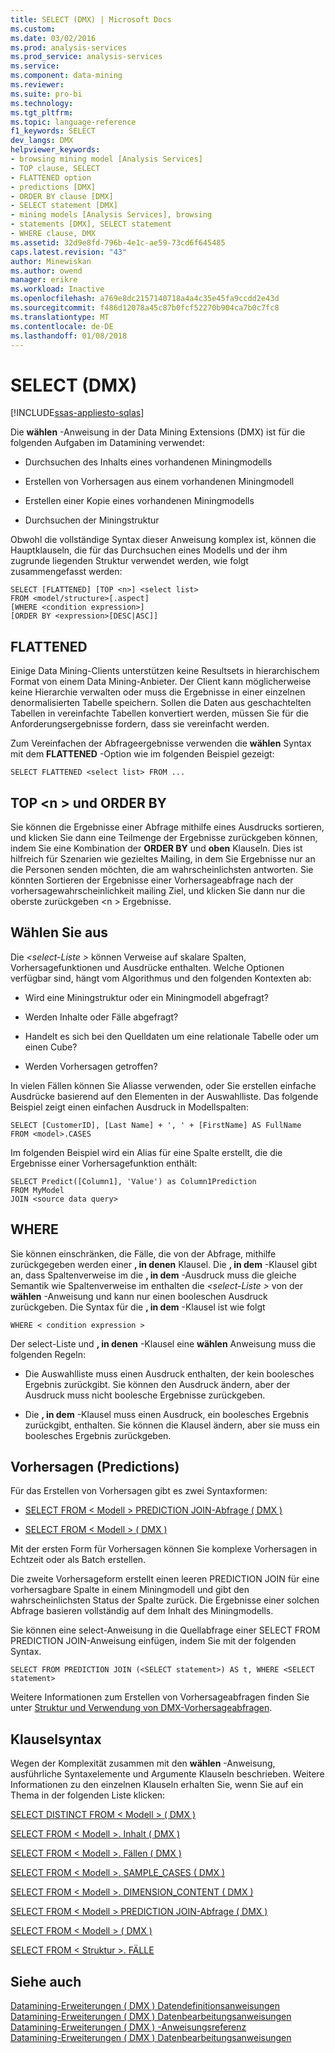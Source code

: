 ```yaml
---
title: SELECT (DMX) | Microsoft Docs
ms.custom: 
ms.date: 03/02/2016
ms.prod: analysis-services
ms.prod_service: analysis-services
ms.service: 
ms.component: data-mining
ms.reviewer: 
ms.suite: pro-bi
ms.technology: 
ms.tgt_pltfrm: 
ms.topic: language-reference
f1_keywords: SELECT
dev_langs: DMX
helpviewer_keywords:
- browsing mining model [Analysis Services]
- TOP clause, SELECT
- FLATTENED option
- predictions [DMX]
- ORDER BY clause [DMX]
- SELECT statement [DMX]
- mining models [Analysis Services], browsing
- statements [DMX], SELECT statement
- WHERE clause, DMX
ms.assetid: 32d9e8fd-796b-4e1c-ae59-73cd6f645485
caps.latest.revision: "43"
author: Minewiskan
ms.author: owend
manager: erikre
ms.workload: Inactive
ms.openlocfilehash: a769e8dc2157140718a4a4c35e45fa9ccdd2e43d
ms.sourcegitcommit: f486d12078a45c87b0fcf52270b904ca7b0c7fc8
ms.translationtype: MT
ms.contentlocale: de-DE
ms.lasthandoff: 01/08/2018
---
```

# <a name="select-dmx"></a>SELECT (DMX)
[!INCLUDE[ssas-appliesto-sqlas](../includes/ssas-appliesto-sqlas.md)]

  Die **wählen** -Anweisung in der Data Mining Extensions (DMX) ist für die folgenden Aufgaben im Datamining verwendet:  
  
-   Durchsuchen des Inhalts eines vorhandenen Miningmodells  
  
-   Erstellen von Vorhersagen aus einem vorhandenen Miningmodell  
  
-   Erstellen einer Kopie eines vorhandenen Miningmodells  
  
-   Durchsuchen der Miningstruktur  
  
 Obwohl die vollständige Syntax dieser Anweisung komplex ist, können die Hauptklauseln, die für das Durchsuchen eines Modells und der ihm zugrunde liegenden Struktur verwendet werden, wie folgt zusammengefasst werden:  
  
```  
SELECT [FLATTENED] [TOP <n>] <select list>  
FROM <model/structure>[.aspect]  
[WHERE <condition expression>]  
[ORDER BY <expression>[DESC|ASC]]  
```  
  
## <a name="flattened"></a>FLATTENED  
 Einige Data Mining-Clients unterstützen keine Resultsets in hierarchischem Format von einem Data Mining-Anbieter. Der Client kann möglicherweise keine Hierarchie verwalten oder muss die Ergebnisse in einer einzelnen denormalisierten Tabelle speichern. Sollen die Daten aus geschachtelten Tabellen in vereinfachte Tabellen konvertiert werden, müssen Sie für die Anforderungsergebnisse fordern, dass sie vereinfacht werden.  
  
 Zum Vereinfachen der Abfrageergebnisse verwenden die **wählen** Syntax mit dem **FLATTENED** -Option wie im folgenden Beispiel gezeigt:  
  
```  
SELECT FLATTENED <select list> FROM ...  
```  
  
## <a name="top-n-and-order-by"></a>TOP \<n > und ORDER BY  
 Sie können die Ergebnisse einer Abfrage mithilfe eines Ausdrucks sortieren, und klicken Sie dann eine Teilmenge der Ergebnisse zurückgeben können, indem Sie eine Kombination der **ORDER BY** und **oben** Klauseln. Dies ist hilfreich für Szenarien wie gezieltes Mailing, in dem Sie Ergebnisse nur an die Personen senden möchten, die am wahrscheinlichsten antworten. Sie könnten Sortieren der Ergebnisse einer Vorhersageabfrage nach der vorhersagewahrscheinlichkeit mailing Ziel, und klicken Sie dann nur die oberste zurückgeben \<n > Ergebnisse.  
  
## <a name="select-list"></a>Wählen Sie aus  
 Die  *\<select-Liste >* können Verweise auf skalare Spalten, Vorhersagefunktionen und Ausdrücke enthalten. Welche Optionen verfügbar sind, hängt vom Algorithmus und den folgenden Kontexten ab:  
  
-   Wird eine Miningstruktur oder ein Miningmodell abgefragt?  
  
-   Werden Inhalte oder Fälle abgefragt?  
  
-   Handelt es sich bei den Quelldaten um eine relationale Tabelle oder um einen Cube?  
  
-   Werden Vorhersagen getroffen?  
  
 In vielen Fällen können Sie Aliasse verwenden, oder Sie erstellen einfache Ausdrücke basierend auf den Elementen in der Auswahlliste. Das folgende Beispiel zeigt einen einfachen Ausdruck in Modellspalten:  
  
```  
SELECT [CustomerID], [Last Name] + ', ' + [FirstName] AS FullName  
FROM <model>.CASES  
```  
  
 Im folgenden Beispiel wird ein Alias für eine Spalte erstellt, die die Ergebnisse einer Vorhersagefunktion enthält:  
  
```  
SELECT Predict([Column1], 'Value') as Column1Prediction  
FROM MyModel  
JOIN <source data query>  
```  
  
## <a name="where"></a>WHERE  
 Sie können einschränken, die Fälle, die von der Abfrage, mithilfe zurückgegeben werden einer **, in denen** Klausel. Die **, in dem** -Klausel gibt an, dass Spaltenverweise im die **, in dem** -Ausdruck muss die gleiche Semantik wie Spaltenverweise im enthalten die  *\<select-Liste >* von der **wählen** -Anweisung und kann nur einen booleschen Ausdruck zurückgeben. Die Syntax für die **, in dem** -Klausel ist wie folgt  
  
```  
WHERE < condition expression >  
```  
  
 Der select-Liste und **, in denen** -Klausel eine **wählen** Anweisung muss die folgenden Regeln:  
  
-   Die Auswahlliste muss einen Ausdruck enthalten, der kein boolesches Ergebnis zurückgibt. Sie können den Ausdruck ändern, aber der Ausdruck muss nicht boolesche Ergebnisse zurückgeben.  
  
-   Die **, in dem** -Klausel muss einen Ausdruck, ein boolesches Ergebnis zurückgibt, enthalten. Sie können die Klausel ändern, aber sie muss ein boolesches Ergebnis zurückgeben.  
  
## <a name="predictions"></a>Vorhersagen (Predictions)  
 Für das Erstellen von Vorhersagen gibt es zwei Syntaxformen:  
  
-   [SELECT FROM &#60; Modell &#62; PREDICTION JOIN-Abfrage &#40; DMX &#41;](../dmx/select-from-model-prediction-join-dmx.md)  
  
-   [SELECT FROM &#60; Modell &#62; &#40; DMX &#41;](../dmx/select-from-model-dmx.md)  
  
 Mit der ersten Form für Vorhersagen können Sie komplexe Vorhersagen in Echtzeit oder als Batch erstellen.  
  
 Die zweite Vorhersageform erstellt einen leeren PREDICTION JOIN für eine vorhersagbare Spalte in einem Miningmodell und gibt den wahrscheinlichsten Status der Spalte zurück. Die Ergebnisse einer solchen Abfrage basieren vollständig auf dem Inhalt des Miningmodells.  
  
 Sie können eine select-Anweisung in die Quellabfrage einer SELECT FROM PREDICTION JOIN-Anweisung einfügen, indem Sie mit der folgenden Syntax.  
  
```  
SELECT FROM PREDICTION JOIN (<SELECT statement>) AS t, WHERE <SELECT statement>  
```  
  
 Weitere Informationen zum Erstellen von Vorhersageabfragen finden Sie unter [Struktur und Verwendung von DMX-Vorhersageabfragen](../dmx/structure-and-usage-of-dmx-prediction-queries.md).  
  
## <a name="clause-syntax"></a>Klauselsyntax  
 Wegen der Komplexität zusammen mit den **wählen** -Anweisung, ausführliche Syntaxelemente und Argumente Klauseln beschrieben. Weitere Informationen zu den einzelnen Klauseln erhalten Sie, wenn Sie auf ein Thema in der folgenden Liste klicken:  
  
 [SELECT DISTINCT FROM &#60; Modell &#62; &#40; DMX &#41;](../dmx/select-distinct-from-model-dmx.md)  
  
 [SELECT FROM &#60; Modell &#62;. Inhalt &#40; DMX &#41;](../dmx/select-from-model-content-dmx.md)  
  
 [SELECT FROM &#60; Modell &#62;. Fällen &#40; DMX &#41;](../dmx/select-from-model-cases-dmx.md)  
  
 [SELECT FROM &#60; Modell &#62;. SAMPLE_CASES &#40; DMX &#41;](../dmx/select-from-model-sample-cases-dmx.md)  
  
 [SELECT FROM &#60; Modell &#62;. DIMENSION_CONTENT &#40; DMX &#41;](../dmx/select-from-model-dimension-content-dmx.md)  
  
 [SELECT FROM &#60; Modell &#62; PREDICTION JOIN-Abfrage &#40; DMX &#41;](../dmx/select-from-model-prediction-join-dmx.md)  
  
 [SELECT FROM &#60; Modell &#62; &#40; DMX &#41;](../dmx/select-from-model-dmx.md)  
  
 [SELECT FROM &#60; Struktur &#62;. FÄLLE](../dmx/select-from-structure-cases.md)  
  
## <a name="see-also"></a>Siehe auch  
 [Datamining-Erweiterungen &#40; DMX &#41; Datendefinitionsanweisungen](../dmx/dmx-statements-data-definition.md)   
 [Datamining-Erweiterungen &#40; DMX &#41; Datenbearbeitungsanweisungen](../dmx/dmx-statements-data-manipulation.md)   
 [Datamining-Erweiterungen &#40; DMX &#41; -Anweisungsreferenz](../dmx/data-mining-extensions-dmx-statements.md)   
 [Datamining-Erweiterungen &#40; DMX &#41; Datenbearbeitungsanweisungen](../dmx/dmx-statements-data-manipulation.md)  
  
  
